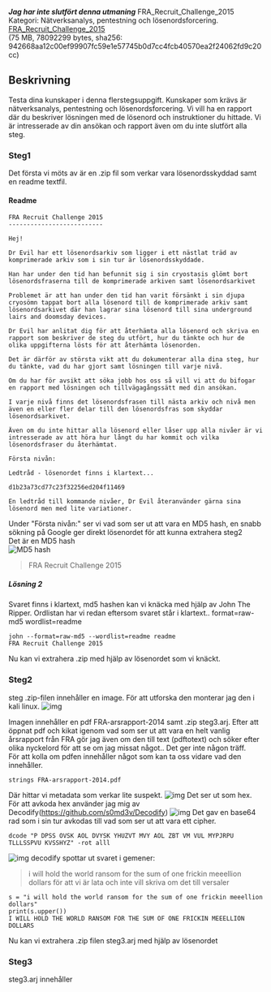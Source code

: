 ***Jag har inte slutfört denna utmaning***
FRA_Recruit_Challenge_2015  
Kategori: Nätverksanalys, pentestning och lösenordsforcering.  
[FRA_Recruit_Challenge_2015](https://challenge.fra.se/FRA_Recruit_Challenge_2015.zip)  
(75 MB, 78092299 bytes, sha256: 942668aa12c00ef99907fc59e1e57745b0d7cc4fcb40570ea2f24062fd9c20cc)

## Beskrivning
Testa dina kunskaper i denna flerstegsuppgift. Kunskaper som krävs är nätverksanalys, pentestning och lösenordsforcering. Vi vill ha en rapport där du beskriver lösningen med de lösenord och instruktioner du hittade. Vi är intresserade av din ansökan och rapport även om du inte slutfört alla steg.

### Steg1
Det första vi möts av är en .zip fil som verkar vara lösenordsskyddad samt en readme textfil.

#### Readme
``` 
FRA Recruit Challenge 2015
--------------------------

Hej!

Dr Evil har ett lösenordsarkiv som ligger i ett nästlat träd av komprimerade arkiv som i sin tur är lösenordsskyddade.

Han har under den tid han befunnit sig i sin cryostasis glömt bort lösenordsfraserna till de komprimerade arkiven samt lösenordsarkivet

Problemet är att han under den tid han varit försänkt i sin djupa cryosömn tappat bort alla lösenord till de komprimerade arkiv samt lösenordsarkivet där han lagrar sina lösenord till sina underground lairs and doomsday devices.

Dr Evil har anlitat dig för att återhämta alla lösenord och skriva en rapport som beskriver de steg du utfört, hur du tänkte och hur de olika uppgifterna lösts för att återhämta lösenorden.

Det är därför av största vikt att du dokumenterar alla dina steg, hur du tänkte, vad du har gjort samt lösningen till varje nivå.

Om du har för avsikt att söka jobb hos oss så vill vi att du bifogar en rapport med lösningen och tillvägagångssätt med din ansökan.

I varje nivå finns det lösenordsfrasen till nästa arkiv och nivå men även en eller fler delar till den lösenordsfras som skyddar lösenordsarkivet.

Även om du inte hittar alla lösenord eller låser upp alla nivåer är vi intresserade av att höra hur långt du har kommit och vilka lösenordsfraser du återhämtat.

Första nivån:

Ledtråd - lösenordet finns i klartext...

d1b23a73cd77c23f32256ed204f11469

En ledtråd till kommande nivåer, Dr Evil återanvänder gärna sina lösenord men med lite variationer.
```
Under "Första nivån:" ser vi vad som ser ut att vara en MD5 hash, en snabb sökning på Google ger direkt lösenordet för att kunna extrahera steg2  
Det är en MD5 hash  
![MD5 hash](https://i.imgur.com/LqGr2vO.png)  
> FRA Recruit Challenge 2015  

##### Lösning 2
Svaret finns i klartext, md5 hashen kan vi knäcka med hjälp av John The Ripper. Ordlistan har vi redan eftersom svaret står i klartext..
format=raw-md5
wordlist=readme
```
john --format=raw-md5 --wordlist=readme readme
FRA Recruit Challenge 2015
```
Nu kan vi extrahera .zip med hjälp av lösenordet som vi knäckt.
### Steg2
steg .zip-filen innehåller en image. För att utforska den monterar jag den i kali linux.
![img](https://i.imgur.com/tSieeGP.png)

Imagen innehåller en pdf FRA-arsrapport-2014 samt .zip steg3.arj. Efter att öppnat pdf och kikat igenom vad som ser ut att vara en helt vanlig årsrapport från FRA gör jag även om den till text (pdftotext) och söker efter olika nyckelord för att se om jag missat något.. Det ger inte någon träff.  
För att kolla om pdfen innehåller något som kan ta oss vidare vad den innehåller.
```
strings FRA-arsrapport-2014.pdf
```
Där hittar vi metadata som verkar lite suspekt.
![img](https://i.imgur.com/o3NXPl1.png)
Det ser ut som hex.  
För att avkoda hex använder jag mig av Decodify(https://github.com/s0md3v/Decodify)
![img](https://i.imgur.com/wD2CrGF.png)
Det gav en base64 rad som i sin tur avkodas till vad som ser ut att vara ett cipher.  
```
dcode "P DPSS OVSK AOL DVYSK YHUZVT MVY AOL ZBT VM VUL MYPJRPU TLLLSSPVU KVSSHYZ" -rot alll
```
![img](https://i.imgur.com/dgA3jug.png)
decodify spottar ut svaret i gemener:  
> i will hold the world ransom for the sum of one frickin meeellion dollars
för att vi är lata och inte vill skriva om det till versaler 
```
s = "i will hold the world ransom for the sum of one frickin meeellion dollars"
print(s.upper())
I WILL HOLD THE WORLD RANSOM FOR THE SUM OF ONE FRICKIN MEEELLION DOLLARS

```
Nu kan vi extrahera .zip filen steg3.arj med hjälp av lösenordet 
### Steg3
steg3.arj innehåller 

